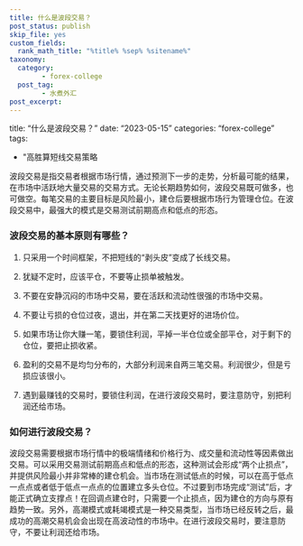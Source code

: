 ```yaml
---
title: 什么是波段交易？
post_status: publish
skip_file: yes
custom_fields:
  rank_math_title: "%title% %sep% %sitename%"
taxonomy:
  category:
        - forex-college
  post_tag:
        - 水煮外汇
post_excerpt: 
---
```

title: “什么是波段交易？” date: “2023-05-15” categories: “forex-college” tags:

* "高胜算短线交易策略

波段交易是指交易者根据市场行情，通过预测下一步的走势，分析最可能的结果，在市场中活跃地大量交易的交易方式。无论长期趋势如何，波段交易既可做多，也可做空。每笔交易的主要目标是风险最小，建仓后要根据市场行为管理仓位。在波段交易中，最强大的模式是交易测试前期高点和低点的形态。

### 波段交易的基本原则有哪些？

1. 只采用一个时间框架，不把短线的“剥头皮”变成了长线交易。

1. 犹疑不定时，应该平仓，不要等止损单被触发。

1. 不要在安静沉闷的市场中交易，要在活跃和流动性很强的市场中交易。

1. 不要让亏损的仓位过夜，退出，并在第二天找更好的进场价位。

1. 如果市场让你大赚一笔，要锁住利润，平掉一半仓位或全部平仓，对于剩下的仓位，要把止损收紧。

1. 盈利的交易不是均匀分布的，大部分利润来自两三笔交易。利润很少，但是亏损应该很小。

1. 遇到最赚钱的交易时，要锁住利润，在进行波段交易时，要注意防守，别把利润还给市场。

### 如何进行波段交易？

波段交易需要根据市场行情中的极端情绪和价格行为、成交量和流动性等因素做出交易。可以采用交易测试前期高点和低点的形态，这种测试会形成“两个止损点”，并提供风险最小并非常棒的建仓机会。当市场在测试低点的时候，可以在高于低点一点点或者低于低点一点点的位置建立多头仓位。不过要到市场完成“测试”后，才能正式确立支撑点！在回调点建仓时，只需要一个止损点，因为建仓的方向与原有趋势一致。另外，高潮模式或耗竭模式是一种交易类型，当市场已经反转之后，最成功的高潮交易机会会出现在高波动性的市场中。在进行波段交易时，要注意防守，不要让利润还给市场。